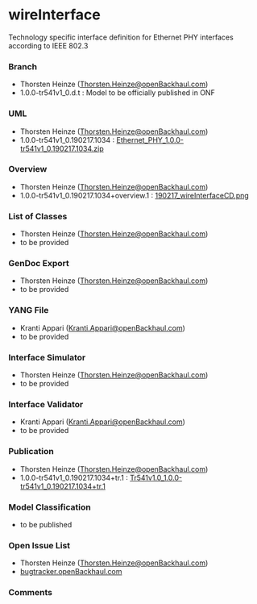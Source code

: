 # wireInterface
Technology specific interface definition for Ethernet PHY interfaces according to IEEE 802.3

### Branch
- Thorsten Heinze (Thorsten.Heinze@openBackhaul.com)
- 1.0.0-tr541v1_0.d.t : Model to be officially published in ONF

### UML
- Thorsten Heinze (Thorsten.Heinze@openBackhaul.com)
- 1.0.0-tr541v1_0.190217.1034 : [Ethernet_PHY_1.0.0-tr541v1_0.190217.1034.zip](./Ethernet_PHY_1.0.0-tr541v1_0.190217.1034.zip)

### Overview 
- Thorsten Heinze (Thorsten.Heinze@openBackhaul.com)
- 1.0.0-tr541v1_0.190217.1034+overview.1 : [190217_wireInterfaceCD.png](./190217_wireInterfaceCD.png)

### List of Classes
- Thorsten Heinze (Thorsten.Heinze@openBackhaul.com)
- to be provided 

### GenDoc Export
- Thorsten Heinze (Thorsten.Heinze@openBackhaul.com)
- to be provided

### YANG File
- Kranti Appari (Kranti.Appari@openBackhaul.com)
- to be provided

### Interface Simulator
- Thorsten Heinze (Thorsten.Heinze@openBackhaul.com)
- to be provided

### Interface Validator
- Kranti Appari (Kranti.Appari@openBackhaul.com)
- to be provided

### Publication
- Thorsten Heinze (Thorsten.Heinze@openBackhaul.com)
- 1.0.0-tr541v1_0.190217.1034+tr.1 : [Tr541v1.0_1.0.0-tr541v1_0.190217.1034+tr.1](./Tr541v1.0_1.0.0-tr541v1_0.190217.1034+tr.1.docx)

### Model Classification
- to be published

### Open Issue List
- Thorsten Heinze (Thorsten.Heinze@openBackhaul.com)
- [bugtracker.openBackhaul.com](https://bugtracker.openBackhaul.com)

### Comments


